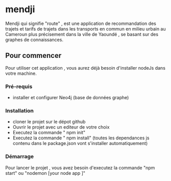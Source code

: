 # mendji
Mendji qui signifie "route" , est une application de recommandation des trajets et tarifs de trajets dans les transports en commun en milieu urbain au Cameroun plus précisement dans la ville de Yaoundé , se basant sur des graphes de connaissances.
## Pour commencer
  Pour utiliser cet application , vous aurez déjà besoin d'installer nodeJs dans votre machine.
  
### Pré-requis
- installer et configurer Neo4j (base de données graphe)

### Installation
- cloner le projet sur le dépot github
- Ouvrir le projet avec un editeur de votre choix
- Executez la commande " npm init"
- Executez la commande " npm install" (toutes les dependances js contenu dans le package.json vont s'installer automatiquement)

### Démarrage
Pour lancer le projet , vous avez besoin d'executez la commande "npm start" ou "nodemon [your node app ]"

